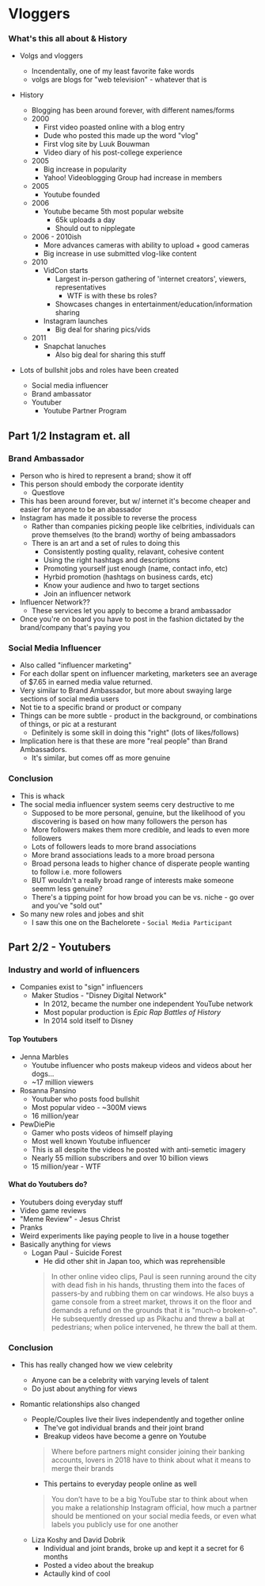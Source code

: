Vloggers
===

### What's this all about & History
* Volgs and vloggers
  * Incendentally, one of my least favorite fake words
  * volgs are blogs for "web television" - whatever that is

* History
  * Blogging has been around forever, with different names/forms
  * 2000
    * First video poasted online with a blog entry
    * Dude who posted this made up the word "vlog"
    * First vlog site by Luuk Bouwman
    * Video diary of his post-college experience
  * 2005
    * Big increase in popularity
    * Yahoo! Videoblogging Group had increase in members
  * 2005
    * Youtube founded
  * 2006
    * Youtube became 5th most popular website
      * 65k uploads a day
      * Should out to nipplegate
  * 2006 - 2010ish
    * More advances cameras with ability to upload + good cameras
    * Big increase in use submitted vlog-like content
  * 2010
    * VidCon starts
      * Largest in-person gathering of 'internet creators', viewers, representatives
        * WTF is with these bs roles?
      * Showcases changes in entertainment/education/information sharing
    * Instagram launches
      * Big deal for sharing pics/vids
  * 2011
    * Snapchat lanuches
      * Also big deal for sharing this stuff


* Lots of bullshit jobs and roles have been created
  * Social media influencer
  * Brand ambassator
  * Youtuber
    * Youtube Partner Program


## Part 1/2 Instagram et. all
### Brand Ambassador
* Person who is hired to represent a brand; show it off
* This person should embody the corporate identity
  * Questlove
* This has been around forever, but w/ internet it's become cheaper and easier for anyone to be an abassador
* Instagram has made it possible to reverse the process
  * Rather than companies picking people like celbrities, individuals can prove themselves (to the brand) worthy of being ambassadors
  * There is an art and a set of rules to doing this
    * Consistently posting quality, relavant, cohesive content
    * Using the right hashtags and descriptions
    * Promoting yourself just enough (name, contact info, etc)
    * Hyrbid promotion (hashtags on business cards, etc)
    * Know your audience and hwo to target sections
    * Join an influencer network
* Influencer Network??
  * These services let you apply to become a brand ambassador
* Once you're on board you have to post in the fashion dictated by the brand/company that's paying you


### Social Media Influencer
* Also called "influencer marketing"
* For each dollar spent on influencer marketing, marketers see an average of $7.65 in earned media value returned.
* Very similar to Brand Ambassador, but more about swaying large sections of social media users
* Not tie to a specific brand or product or company
* Things can be more subtle - product in the background, or combinations of things, or pic at a resturant
  * Definitely is some skill in doing this "right" (lots of likes/follows)
* Implication here is that these are more "real people" than Brand Ambassadors.
  * It's similar, but comes off as more genuine

### Conclusion
* This is whack
* The social media influencer system seems cery destructive to me
  * Supposed to be more personal, genuine, but the likelihood of you discovering is based on how many followers the
    person has
  * More followers makes them more credible, and leads to even more followers
  * Lots of followers leads to more brand associations
  * More brand associations leads to a more broad persona
  * Broad persona leads to higher chance of disperate people wanting to follow i.e. more followers
  * BUT wouldn't a really broad range of interests make someone seemm less genuine?
  * There's a tipping point for how broad you can be vs. niche - go over and you've "sold out"
* So many new roles and jobes and shit
  * I saw this one on the Bachelorete - `Social Media Participant`


## Part 2/2 - Youtubers
### Industry and world of influencers
* Companies exist to "sign" influencers
  * Maker Studios - "Disney Digital Network"
    * In 2012, became the number one independent YouTube network
    * Most popular production is _Epic Rap Battles of History_
    * In 2014 sold itself to Disney

#### Top Youtubers
* Jenna Marbles
  * Youtube influencer who posts makeup videos and videos about her dogs...
  * ~17 million viewers
* Rosanna Pansino
  * Youtuber who posts food bullshit
  * Most popular video - ~300M views
  * 16 million/year
* PewDiePie
  * Gamer who posts videos of himself playing
  * Most well known Youtube influencer
  * This is all despite the videos he posted with anti-semetic imagery
  * Nearly 55 million subscribers and over 10 billion views
  * 15 million/year - WTF

#### What do Youtubers do? 
* Youtubers doing everyday stuff
* Video game reviews
* "Meme Review" - Jesus Christ
* Pranks
* Weird experiments like paying people to live in a house together
* Basically anything for views
  * Logan Paul - Suicide Forest
    * He did other shit in Japan too, which was reprehensible
    > In other online video clips, Paul is seen running around the city with dead fish in his hands, thrusting them into the faces of passers-by and rubbing them on car windows.
    > He also buys a game console from a street market, throws it on the floor and demands a refund on the grounds that it is "much-o broken-o". He subsequently dressed up as Pikachu and threw a ball at pedestrians; when police intervened, he threw the ball at them.

### Conclusion
* This has really changed how we view celebrity
  * Anyone can be a celebrity with varying levels of talent
  * Do just about anything for views

* Romantic relationships also changed
  * People/Couples live their lives independently and together online
    * The've got individual brands and their joint brand
    * Breakup videos have become a genre on Youtube
    > Where before partners might consider joining their banking accounts, lovers in 2018 have to think about what it means to merge their brands
    * This pertains to everyday people online as well
    >  You don’t have to be a big YouTube star to think about when you make a relationship Instagram official, how much a partner should be mentioned on your social media feeds, or even what labels you publicly use for one another
  * Liza Koshy and David Dobrik
    * Individual and joint brands, broke up and kept it a secret for 6 months
    * Posted a video about the breakup
    * Actaully kind of cool
